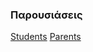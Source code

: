 ### Παρουσιάσεις
[Students](https://forms.gle/RM58X4n1brHMcBwy7)
[Parents](https://forms.gle/Pqvc5mL2BEyzUjox6)
